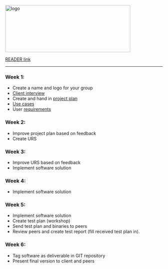 <img src="https://i.ibb.co/mHbBfmw/logo.jpg" alt="logo" height="150" width="400">

[READER link](https://fhict.instructure.com/courses/9429/pages/project-part-1-waterfall?module_item_id=465109)
___
### Week 1:
 - Create a name and logo for your group
 - [Client interview](https://docs.google.com/document/d/1Lh5lgM4L1ifmWBCn-WfOWO1Lb-dmeCvP-VKaYcRPB1k/edit?usp=sharing)
 - Create and hand in [project plan](https://drive.google.com/file/d/17rOSxpdcZBA5G8GMOrgSdz42MoV644yb/view?usp=sharing)
 - [Use cases](https://docs.google.com/document/d/1Cxb4g4zfRE31ZdzT7yt0YcJBpt7qALlJbwjKtoDhVaM/edit?usp=sharing)
 - User [requirements](https://drive.google.com/file/d/104FG6vKGbOVmfkGowI0NWHgORzE3kSkR/view?usp=sharing)

### Week 2:
 - Improve project plan based on feedback
 - Create URS

### Week 3:
 - Improve URS based on feedback
 - Implement software solution

### Week 4:
 - Implement software solution

### Week 5:
 - Implement software solution
 - Create test plan (workshop)
 - Send test plan and binaries to peers
 - Review peers and create test report (fill received test plan in).

### Week 6:
 - Tag software as deliverable in GIT repository
 - Present final version to client and peers


